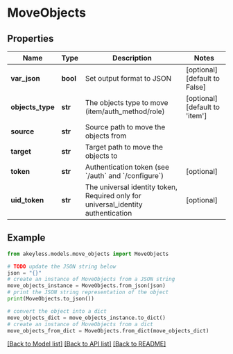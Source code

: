 # MoveObjects


## Properties

Name | Type | Description | Notes
------------ | ------------- | ------------- | -------------
**var_json** | **bool** | Set output format to JSON | [optional] [default to False]
**objects_type** | **str** | The objects type to move (item/auth_method/role) | [optional] [default to 'item']
**source** | **str** | Source path to move the objects from | 
**target** | **str** | Target path to move the objects to | 
**token** | **str** | Authentication token (see &#x60;/auth&#x60; and &#x60;/configure&#x60;) | [optional] 
**uid_token** | **str** | The universal identity token, Required only for universal_identity authentication | [optional] 

## Example

```python
from akeyless.models.move_objects import MoveObjects

# TODO update the JSON string below
json = "{}"
# create an instance of MoveObjects from a JSON string
move_objects_instance = MoveObjects.from_json(json)
# print the JSON string representation of the object
print(MoveObjects.to_json())

# convert the object into a dict
move_objects_dict = move_objects_instance.to_dict()
# create an instance of MoveObjects from a dict
move_objects_from_dict = MoveObjects.from_dict(move_objects_dict)
```
[[Back to Model list]](../README.md#documentation-for-models) [[Back to API list]](../README.md#documentation-for-api-endpoints) [[Back to README]](../README.md)


